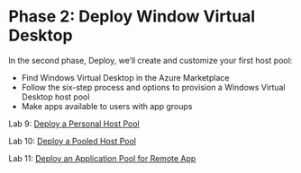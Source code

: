 # Phase 2: Deploy Window Virtual Desktop

In the second phase, Deploy, we’ll create and customize your first host pool:

- Find Windows Virtual Desktop in the Azure Marketplace
- Follow the six-step process and options to provision a Windows Virtual Desktop host pool
- Make apps available to users with app groups

Lab 9: [Deploy a Personal Host Pool](Deploy-Deploy-a-Personal-Host-Pool.md)

Lab 10: [Deploy a Pooled Host Pool](Deploy-Deploy-a-Pooled-Host-Pool.md)

Lab 11: [Deploy an Application Pool for Remote App](Deploy-Deploy-an-Application-Pool-for-Remote-App.md)
